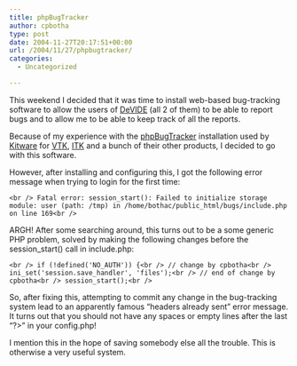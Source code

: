 ```yaml
---
title: phpBugTracker
author: cpbotha
type: post
date: 2004-11-27T20:17:51+00:00
url: /2004/11/27/phpbugtracker/
categories:
  - Uncategorized

---
```

This weekend I decided that it was time to install web-based bug-tracking software to allow the users of [DeVIDE][1] (all 2 of them) to be able to report bugs and to allow me to be able to keep track of all the reports.

Because of my experience with the [phpBugTracker][2] installation used by [Kitware][3] for [VTK][4], [ITK][5] and a bunch of their other products, I decided to go with this software.

However, after installing and configuring this, I got the following error message when trying to login for the first time:
  
`<br />
Fatal error: session_start(): Failed to initialize storage module: user (path: /tmp) in /home/bothac/public_html/bugs/include.php on line 169<br />
` 

ARGH! After some searching around, this turns out to be a some generic PHP problem, solved by making the following changes before the session_start() call in include.php:
  
`<br />
if (!defined('NO_AUTH')) {<br />
  // change by cpbotha<br />
  ini_set('session.save_handler', 'files');<br />
  // end of change by cpbotha<br />
  session_start();<br />
` 

So, after fixing this, attempting to commit any change in the bug-tracking system lead to an apparently famous &#8220;headers already sent&#8221; error message. It turns out that you should not have any spaces or empty lines after the last &#8220;?>&#8221; in your config.php!

I mention this in the hope of saving somebody else all the trouble. This is otherwise a very useful system.

 [1]: http://cpbotha.net/DeVIDE
 [2]: http://phpbt.sf.net/
 [3]: http://www.kitware.com/
 [4]: http://www.vtk.org/
 [5]: http://www.itk.org/
